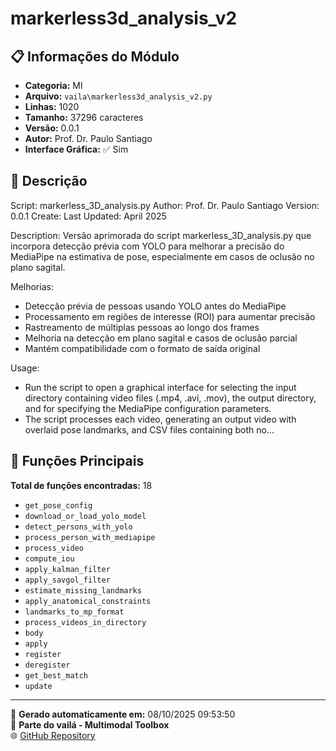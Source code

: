 # markerless3d_analysis_v2

## 📋 Informações do Módulo

- **Categoria:** Ml
- **Arquivo:** `vaila\markerless3d_analysis_v2.py`
- **Linhas:** 1020
- **Tamanho:** 37296 caracteres
- **Versão:** 0.0.1
- **Autor:** Prof. Dr. Paulo Santiago
- **Interface Gráfica:** ✅ Sim

## 📖 Descrição


Script: markerless_3D_analysis.py
Author: Prof. Dr. Paulo Santiago
Version: 0.0.1
Create:
Last Updated: April 2025

Description:
Versão aprimorada do script markerless_3D_analysis.py que incorpora detecção prévia
com YOLO para melhorar a precisão do MediaPipe na estimativa de pose, especialmente
em casos de oclusão no plano sagital.

Melhorias:
- Detecção prévia de pessoas usando YOLO antes do MediaPipe
- Processamento em regiões de interesse (ROI) para aumentar precisão
- Rastreamento de múltiplas pessoas ao longo dos frames
- Melhoria na detecção em plano sagital e casos de oclusão parcial
- Mantém compatibilidade com o formato de saída original

Usage:
- Run the script to open a graphical interface for selecting the input directory
  containing video files (.mp4, .avi, .mov), the output directory, and for
  specifying the MediaPipe configuration parameters.
- The script processes each video, generating an output video with overlaid pose
  landmarks, and CSV files containing both no...

## 🔧 Funções Principais

**Total de funções encontradas:** 18

- `get_pose_config`
- `download_or_load_yolo_model`
- `detect_persons_with_yolo`
- `process_person_with_mediapipe`
- `process_video`
- `compute_iou`
- `apply_kalman_filter`
- `apply_savgol_filter`
- `estimate_missing_landmarks`
- `apply_anatomical_constraints`
- `landmarks_to_mp_format`
- `process_videos_in_directory`
- `body`
- `apply`
- `register`
- `deregister`
- `get_best_match`
- `update`




---

📅 **Gerado automaticamente em:** 08/10/2025 09:53:50  
🔗 **Parte do vailá - Multimodal Toolbox**  
🌐 [GitHub Repository](https://github.com/vaila-multimodaltoolbox/vaila)
